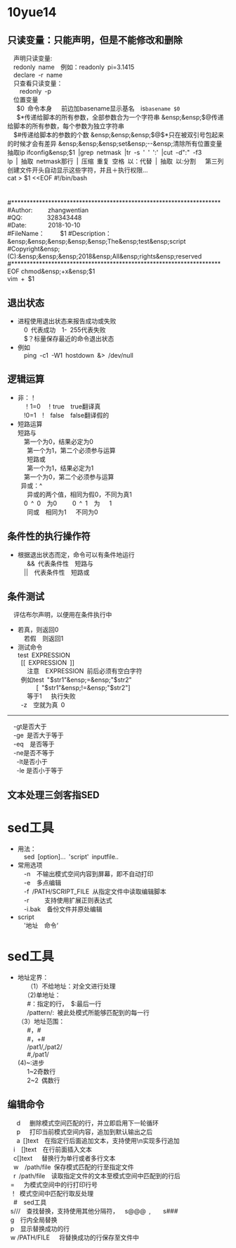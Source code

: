 # 10yue14
## 只读变量：只能声明，但是不能修改和删除  
&ensp;&ensp;声明只读变量:   
&ensp;&ensp;redonly&ensp;name&ensp;&ensp;例如：readonly&ensp;pi=3.1415  
&ensp;&ensp;declare&ensp;-r&ensp;name  
&ensp;&ensp;只查看只读变量：  
&ensp;&ensp;&ensp;&ensp;redonly&ensp;-p  
&ensp;&ensp;位置变量  
&ensp;&ensp;&ensp;$0&ensp;命令本身&ensp;&ensp;&ensp;前边加basename显示基名&ensp;&ensp;is`basename $0`  
&ensp;&ensp;&ensp;$*传递给脚本的所有参数，全部参数合为一个字符串  
&ensp;&ensp;$@传递给脚本的所有参数，每个参数为独立字符串  
&ensp;&ensp;$#传递给脚本的参数的个数  
&ensp;&ensp;&ensp;$@$*只在被双引号包起来的时候才会有差异  
&ensp;&ensp;&ensp;set&ensp;--&ensp;清除所有位置变量  
抽取ip  
ifconfig&ensp;$1&ensp;|grep&ensp;netmask&ensp;|tr&ensp;-s&ensp;'&ensp;'&ensp;':'&ensp;|cut&ensp;-d":"&ensp;-f3  
Ip&ensp;|&ensp;抽取&ensp;netmask那行&ensp;|&ensp;压缩&ensp;重复&ensp;空格&ensp;以：代替&ensp;|&ensp;抽取&ensp;以:分割&ensp;&ensp;&ensp;第三列  
创建文件开头自动显示这些字符，并且＋执行权限...  
cat > $1 <<EOF
#!/bin/bash
#  
#********************************************************************  
#Author:&ensp;&ensp;&ensp;&ensp;&ensp;zhangwentian  
#QQ:&ensp;&ensp;&ensp;&ensp;&ensp;&ensp;&ensp;&ensp;328343448  
#Date:&ensp;&ensp;&ensp;&ensp;&ensp;&ensp;&ensp;2018-10-10  
#FileName：&ensp;&ensp;&ensp;&ensp;&ensp;$1  
#Description：&ensp;&ensp;&ensp;&ensp;&ensp;The&ensp;test&ensp;script  
#Copyright&ensp;(C):&ensp;&ensp;&ensp;2018&ensp;All&ensp;rights&ensp;reserved  
#********************************************************************  
EOF  
chmod&ensp;+x&ensp;$1  
vim&ensp;+&ensp;$1  
## 退出状态  
- 进程使用退出状态来报告成功或失败  
&ensp;&ensp;0&ensp;代表成功&ensp;&ensp;1-&ensp;255代表失败  
&ensp;&ensp;$？标量保存最近的命令退出状态  
- 例如  
&ensp;&ensp;ping&ensp;-c1&ensp;-W1&ensp;hostdown&ensp;&>&ensp;/dev/null  

## 逻辑运算  
- 非：！  
&ensp;&ensp;！1=0&ensp;&ensp;！true&ensp;&ensp;true翻译真  
&ensp;&ensp;!0=1&ensp;&ensp;!&ensp;&ensp;false&ensp;&ensp;false翻译假的  
- 短路运算    
短路与  
&ensp;&ensp;第一个为0，结果必定为0  
&ensp;&ensp;&ensp;第一个为1，第二个必须参与运算  
&ensp;&ensp;&ensp;短路或  
&ensp;&ensp;&ensp;第一个为1，结果必定为1  
&ensp;&ensp;第一个为0，第二个必须参与运算    
&ensp;异或：^  
&ensp;&ensp;&ensp;异或的两个值，相同为假0，不同为真1  
&ensp;&ensp;0&ensp;^&ensp;0&ensp;&ensp;为0&ensp;&ensp;&ensp;&ensp;&ensp;0&ensp;^&ensp;1&ensp;&ensp;为&ensp;&ensp;&ensp;1  
&ensp;&ensp;&ensp;同或&ensp;&ensp;相同为1&ensp;&ensp;&ensp;不同为0  
## 条件性的执行操作符  
- 根据退出状态而定，命令可以有条件地运行  
&ensp;&ensp;&ensp;&&&ensp;代表条件性&ensp;&ensp;短路与  
&ensp;&ensp;||&ensp;&ensp;代表条件性&ensp;&ensp;短路或  
## 条件测试  
&ensp;&ensp;评估布尔声明，以便用在条件执行中  
- 若真，则返回0  
&ensp;&ensp;若假&ensp;&ensp;则返回1  
 - 测试命令  
test&ensp;EXPRESSION  
&ensp;[[&ensp;EXPRESSION&ensp;]]  
&ensp;&ensp;&ensp;注意&ensp;&ensp;EXPRESSION&ensp;前后必须有空白字符  
&ensp;例如test&ensp;"$str1"&ensp;=&ensp;"$str2"  
&ensp;&ensp;&ensp;&ensp;&ensp;&ensp;[&ensp;"$str1"&ensp;!=&ensp;"$str2"]  
&ensp;&ensp;&ensp;等于1&ensp;&ensp;&ensp;执行失败  
&ensp;-z&ensp;&ensp;空就为真&ensp;0  
------    
&ensp;&ensp;-gt是否大于  
&ensp;&ensp;-ge&ensp;是否大于等于  
&ensp;&ensp;-eq&ensp;&ensp;是否等于  
&ensp;&ensp;-ne是否不等于  
&ensp;&ensp;&ensp;-lt是否小于  
&ensp;&ensp;&ensp;-le 是否小于等于  
## 文本处理三剑客指SED  
# sed工具  
- 用法：   
&ensp;&ensp;sed&ensp;[option]...&ensp;'script'&ensp;inputfile..  
- 常用选项  
&ensp;&ensp;-n&ensp;&ensp;不输出模式空间内容到屏幕，即不自动打印  
&ensp;&ensp;-e&ensp;&ensp;多点编辑  
&ensp;&ensp;-f&ensp;/PATH/SCRIPT_FILE&ensp;从指定文件中读取编辑脚本  
&ensp;&ensp;-r&ensp;&ensp;&ensp;&ensp;&ensp;支持使用扩展正则表达式  
&ensp;&ensp;-i.bak&ensp;&ensp;备份文件并原处编辑  
- script  
&ensp;&ensp;'地址&ensp;&ensp;命令‘  
# sed工具  
- 地址定界：  
&ensp;&ensp;&ensp;（1）不给地址：对全文进行处理  
&ensp;&ensp;（2)单地址：  
&ensp;&ensp;&ensp;#：指定的行，&ensp;$:最后一行  
&ensp;&ensp;&ensp;/pattern/:&ensp;被此处模式所能够匹配到的每一行  
（3）地址范围：  
&ensp;&ensp;&ensp;#，#  
&ensp;&ensp;&ensp;#，+#  
&ensp;&ensp;&ensp;/pat1/,/pat2/  
&ensp;&ensp;&ensp;#,/pat1/  
(4)~:进步  
&ensp;&ensp;&ensp;1~2奇数行  
&ensp;&ensp;&ensp;2~2&ensp;偶数行  
 ## 编辑命令  
&ensp;&ensp;&ensp;d&ensp;&ensp;&ensp;删除模式空间匹配的行，并立即启用下一轮循环  
&ensp;&ensp;&ensp;p&ensp;&ensp;&ensp;打印当前模式空间内容，追加到默认输出之后  
&ensp;&ensp;&ensp;a&ensp;[\]text&ensp;&ensp;在指定行后面追加文本，支持使用\n实现多行追加  
&ensp;&ensp;i&ensp;&ensp;[\]text&ensp;&ensp;在行前面插入文本  
&ensp;&ensp;c[\]text&ensp;&ensp;&ensp;替换行为单行或者多行文本  
&ensp;&ensp;w&ensp;&ensp;/path/file&ensp;保存模式匹配的行至指定文件  
&ensp;&ensp;r&ensp;/path/file&ensp;&ensp;读取指定文件的文本至模式空间中匹配到的行后  
&ensp;=&ensp;&ensp;&ensp;为模式空间中的行打印行号  
&ensp;！&ensp;模式空间中匹配行取反处理  
&ensp;&ensp;#&ensp;&ensp;sed工具  
&ensp;s///&ensp;&ensp;查找替换，支持使用其他分隔符，&ensp;&ensp;s@@@&ensp;,&ensp;&ensp;&ensp;&ensp;s###  
&ensp;g&ensp;&ensp;行内全局替换  
&ensp;p&ensp;&ensp;显示替换成功的行  
&ensp;w /PATH/FILE&ensp;&ensp;&ensp;将替换成功的行保存至文件中  
